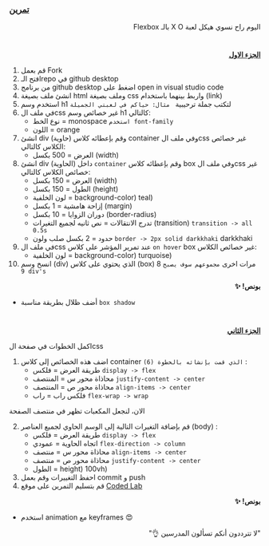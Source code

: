 <p dir="rtl">
<h3><a href="https://github.com/kuwaitcodes/UC-web-cw-3">تمرين </a></h3></p>


<p dir="rtl">
اليوم راح نسوي هيكل لعبة X O بالـ Flexbox</p>
<h1></h1>
<p dir="rtl">
 <strong><a href="https://docs.google.com/document/d/1023yXN_P2S3_e7vzJ0kj4QXIqm7U-pkx1L-qUE5mMQA/edit">الجزء الاول</a></strong></p>


1. قم بعمل Fork
2. افتح الـrepo في github desktop
3. من برنامج github desktop اضغط على open in visual studio code
1. انشئ ملف بصيغة html وملف بصيغة css واربط بينهما باستخدام (link)
2. استخدم وسم h1 لتكتب جملة ترحيبية
` مثال: حياكم في لعبتي الجميلة`
3. في ملف الcss غير خصائص وسم h1 كالتالي:
    - نوع الخط = monospace `استخدم font-family`
    - اللون = orange
5. انشئ div (حاوية) وقم بإعطائه كلاس container وفي ملف الcss غير خصائص الكلاس كالتالي:
    - العرض = 500 بكسل (width)
6. انشئ div داخل (الحاوية) `container` وقم بإعطائه كلاس box وفي ملف الcss غير خصائص الكلاس كالتالي:
    - العرض = 150 بكسل (width)
    - الطول = 150 بكسل (height)
    - لون الخلفية = background-color) teal)
    - إزاحة هامشية = 1 بكسل (margin)
    - دوران الزوايا = 10 بكسل (border-radius)
    - تدرج الانتقالات = نص ثانيه لجميع التغيرات (transition) `transition -> all 0.5s`
    - حدود = 2 بكسل صلب ولون `border -> 2px solid darkkhaki` darkkhaki
7. في ملف الcss عند تمرير المؤشر على كلاس `on hover` box غير خصائص الكلاس:
    - لون الخلفية = background-color) turquoise)
8. انسخ وسم (div) الذي يحتوي على كلاس (box) 8 مرات اخرى `مجموعهم سوف يصبح 9 div's` 

<p dir="rtl">
<strong>بونص! ✨</strong></p>

- أضف ظلال بطريقة مناسبة `box shadow`

<h1></h1>

<p dir="rtl">
 <strong><a href="https://docs.google.com/document/d/1kbnHEY7YcWJmNOUaiURGab-6HFW-0dyDefd08m3XL8k/edit">الجزء الثاني</a></strong></p>

اكمل الخطوات في صفحة الcss

1. اضف هذه الخصائص إلى كلاس container `الذي قمت بإنشائه بالخطوة (6)`   :
    - طريقة العرض = فلكس `display -> flex`
    - محاذاة محور س = المنتصف `justify-content -> center`
    - محاذاة محور ص = المنتصف `align-items -> center`
    - فلكس راب = راب `flex-wrap -> wrap`

الان، لنجعل المكعبات تظهر في منتصف الصفحة</br>

2. قم بإضافة التغيرات التالية إلى الوسم الحاوي لجميع العناصر (body) :
    - طريقة العرض = فلكس `display -> flex`
    - اتجاه الحاوية = عمودي `flex-direction -> column`
    - محاذاة محور س = منتصف `align-items -> center`
    - محاذاة محور ص = منتصف `justify-content -> center`<br>
    - الطول = height) 100vh)
3. احفظ التغييرات وقم بعمل commit و push 
4. قم بتسليم التمرين على موقع <a href="https://lab.joincoded.com/dashboard/tasks">Coded Lab</a>



 <p dir="rtl">
<strong>بونص! ✨</strong></p>

- استخدم animation مع keyframes 😍


 <p dir="rtl">
"لا تترددون أنكم تسألون المدرسين 👌"
</p>
